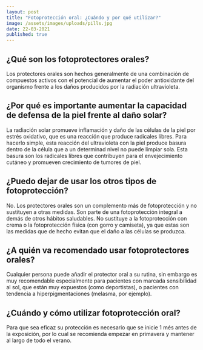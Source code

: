 ```yaml
---
layout: post
title: "Fotoprotección oral: ¿Cuándo y por qué utilizar?"
image: /assets/images/uploads/pills.jpg
date: 22-03-2021
published: true
---
```

## ¿Qué son los fotoprotectores orales?

Los protectores orales son hechos generalmente de una combinación de compuestos activos con el potencial de aumentar el poder antioxidante del organismo frente a los daños producidos por la radiación ultravioleta. 

## ¿Por qué es importante aumentar la capacidad de defensa de la piel frente al daño solar?

La  radiación solar promueve inflamación y daño de las células de la piel por estrés oxidativo,  que es una reacción que produce radicales libres. Para hacerlo simple, esta reacción del ultravioleta con la piel produce basura dentro de la célula que a un determinad nivel no puede limpiar sola. Esta basura son los radicales libres que contribuyen para el envejecimiento cutáneo y promueven crecimiento de tumores de piel.  

## ¿Puedo dejar de usar los otros tipos de fotoprotección?

No. Los protectores orales son un complemento más de fotoprotección y no sustituyen a otras medidas. Son parte de una fotoprotección integral a demás de otros hábitos saludables. 
No sustituye a la fotoprotección con crema o la fotoprotección física (con gorro y camiseta),  ya que estas son las medidas que  de hecho evitan que el  daño a las células se produzca. 

## ¿A quién va recomendado usar fotoprotectores orales?

Cualquier persona puede añadir el protector oral a su rutina,  sin embargo es muy recomendable especialmente para pacientes con marcada sensibilidad al sol,  que están muy expuestos (como deportistas), o pacientes con tendencia a hiperpigmentaciones (melasma, por ejemplo).

## ¿Cuándo y cómo utilizar fotoprotección oral?

Para que sea eficaz su protección es necesario que se inicie 1 més antes de la exposición, por lo cual se recomienda empezar en primavera y mantener al largo de todo el verano.